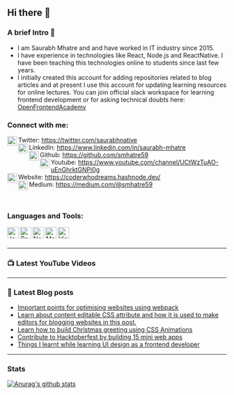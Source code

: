 ## Hi there 👋

### A brief Intro 🎩

- I am Saurabh Mhatre and and have worked in IT industry since 2015.
- I have experience in technologies like React, Node.js and ReactNative. I have been teaching this technologies online to students since last few years.
- I initially created this account for adding repositories related to blog articles and at present I use this account for updating learning resources for online lectures. You can join official slack workspace for learning frontend development or for asking technical doubts here: [OpenFrontendAcademy](https://join.slack.com/t/openfrontendacademy/shared_invite/zt-k33mgirb-QVZlozwNl7WH~~zHfKeGSQ)

### Connect with me:

<img align="left" alt="twitter | Twitter" width="22px" src="https://res.cloudinary.com/dk22rcdch/image/upload/v1618043940/social-icons/5_vdg8xg.png" />Twitter: https://twitter.com/saurabhnative  
<img align="left" alt="linkedIn | LinkedIn" width="22px" src="https://res.cloudinary.com/dk22rcdch/image/upload/v1618044080/social-icons/6_elpkjr.png" />LinkedIn: https://www.linkedin.com/in/saurabh-mhatre  
<img align="left" alt="github | Github" width="22px" src="https://res.cloudinary.com/dk22rcdch/image/upload/v1618043940/social-icons/2_rxsecc.png" />Github: https://github.com/smhatre59  
<img align="left" alt="youtube | Youtube" width="22px" src="https://res.cloudinary.com/dk22rcdch/image/upload/v1618043940/social-icons/3_gzaiwk.png" />Youtube: https://www.youtube.com/channel/UCtWzTuAO-uEnGhrktGNPi0g  
<img align="left" alt="website | Website" width="22px" src="https://res.cloudinary.com/dk22rcdch/image/upload/v1618044296/social-icons/7_huz2ns.png" />Website: https://coderwhodreams.hashnode.dev/  
<img align="left" alt="medium | Medium" width="22px" src="https://res.cloudinary.com/dk22rcdch/image/upload/v1618043940/social-icons/4_vuxftg.png" /> Medium: https://medium.com/@smhatre59

<br />

### Languages and Tools:

<img align="left" alt="JavaScript" width="26px" src="https://res.cloudinary.com/dk22rcdch/image/upload/v1618044727/social-icons/9_j9sp8d.png" />
<img align="left" alt="React" width="26px" src="https://res.cloudinary.com/dk22rcdch/image/upload/v1618044727/social-icons/8_cgeodm.png" />
<img align="left" alt="Node.js" width="26px" src="https://res.cloudinary.com/dk22rcdch/image/upload/v1618044727/social-icons/10_zckapi.png" />
<img align="left" alt="MongoDB" width="26px" src="https://res.cloudinary.com/dk22rcdch/image/upload/v1618044727/social-icons/11_qjt22r.png" />
<img align="left" alt="Visual Studio Code" width="26px" src="https://res.cloudinary.com/dk22rcdch/image/upload/v1618044727/social-icons/12_mbqvko.png" />

<br />
<br />

---

### 📺 Latest YouTube Videos

<!-- YOUTUBE:START -->
<!-- YOUTUBE:END -->

---

### 📘 Latest Blog posts

<!-- BLOG-POST-LIST:START -->
- [Important points for optimising websites using webpack](https://coderwhodreams.hashnode.dev/important-points-for-optimising-websites-using-webpack)
- [Learn about content editable CSS attribute and how it is used to make editors for blogging websites in this post.](https://coderwhodreams.hashnode.dev/learn-about-content-editable-css-attribute-and-how-it-is-used-to-make-editors-for-blogging-websites-in-this-post)
- [Learn how to build Christmas greeting using CSS Animations](https://coderwhodreams.hashnode.dev/learn-how-to-build-christmas-greeting-using-css-animations)
- [Contribute to Hacktoberfest by building 15 mini web apps](https://coderwhodreams.hashnode.dev/contribute-to-hacktoberfest-by-building-15-mini-web-apps)
- [Things I learnt while learning UI design as a frontend developer](https://coderwhodreams.hashnode.dev/things-i-learnt-while-learning-ui-design-as-a-frontend-developer)
<!-- BLOG-POST-LIST:END -->

---

### Stats

[![Anurag's github stats](https://github-readme-stats.vercel.app/api?username=codeclassifiers)](https://github.com/anuraghazra/github-readme-stats)
